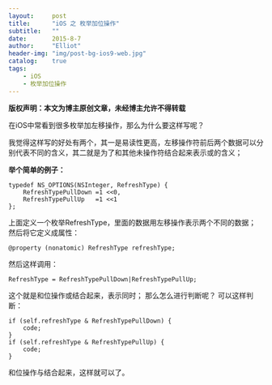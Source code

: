 ```yaml
---
layout:     post
title:      "iOS 之 枚举加位操作"
subtitle:   ""
date:       2015-8-7
author:     "Elliot"
header-img: "img/post-bg-ios9-web.jpg"
catalog:    true
tags:
    - iOS
    - 枚举加位操作
---
```


**版权声明：本文为博主原创文章，未经博主允许不得转载**

在iOS中常看到很多枚举加左移操作，那么为什么要这样写呢？

我觉得这样写的好处有两个，其一是易读性更高，左移操作符前后两个数据可以分别代表不同的含义，其二就是为了和其他未操作符结合起来表示或的含义；

**举个简单的例子：**

```objective_c
typedef NS_OPTIONS(NSInteger, RefreshType) {
    RefreshTypePullDown =1 <<0,
    RefreshTypePullUp   =1 <<1
};
```
上面定义一个枚举RefreshType，里面的数据用左移操作表示两个不同的数据；
然后将它定义成属性：

```objective_c
@property (nonatomic) RefreshType refreshType;
```
然后这样调用：

```objective_c
RefreshType = RefreshTypePullDown|RefreshTypePullUp;  
```
这个就是和位操作或结合起来，表示同时；
那么怎么进行判断呢？
可以这样判断：

```objective_c
if (self.refreshType & RefreshTypePullDown) {  
    code;  
}    
if (self.refreshType & RefreshTypePullUp) {  
    code;  
}  
```
和位操作与结合起来，这样就可以了。
